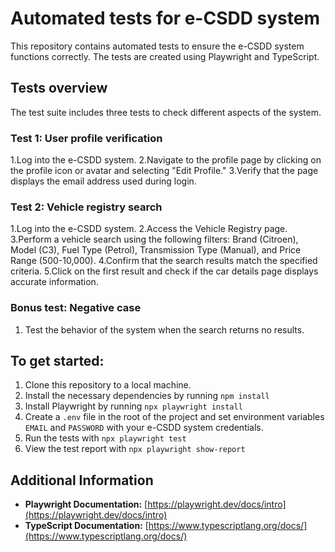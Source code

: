# Automated tests for e-CSDD system

This repository contains automated tests to ensure the e-CSDD system functions correctly. The tests are created using Playwright and TypeScript.

## Tests overview

The test suite includes three tests to check different aspects of the system.

### Test 1: User profile verification

1.Log into the e-CSDD system.
2.Navigate to the profile page by clicking on the profile icon or avatar and selecting "Edit Profile."
3.Verify that the page displays the email address used during login.

### Test 2: Vehicle registry search

1.Log into the e-CSDD system.
2.Access the Vehicle Registry page.
3.Perform a vehicle search using the following filters: Brand (Citroen), Model (C3), Fuel Type (Petrol), Transmission Type (Manual), and Price Range (500-10,000).
4.Confirm that the search results match the specified criteria.
5.Click on the first result and check if the car details page displays accurate information.

### Bonus test: Negative case

1. Test the behavior of the system when the search returns no results.

## To get started:

1. Clone this repository to a local machine.
2. Install the necessary dependencies by running `npm install`
3. Install Playwright by running `npx playwright install`
4. Create a `.env` file in the root of the project and set environment variables `EMAIL` and `PASSWORD` with your e-CSDD system credentials. 
5. Run the tests with `npx playwright test`
6. View the test report with `npx playwright show-report`

## Additional Information

- **Playwright Documentation:** [https://playwright.dev/docs/intro](https://playwright.dev/docs/intro)
- **TypeScript Documentation:** [https://www.typescriptlang.org/docs/](https://www.typescriptlang.org/docs/)
